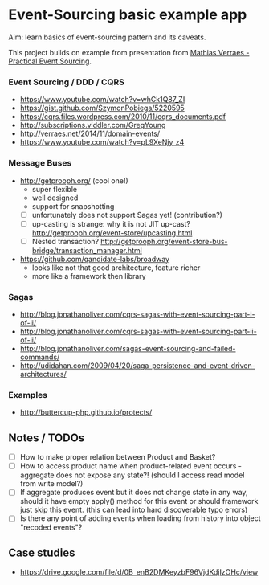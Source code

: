 # Event-Sourcing basic example app

Aim: learn basics of event-sourcing pattern and its caveats.

This project builds on example from presentation from [Mathias Verraes - Practical Event Sourcing](http://verraes.net/2014/03/practical-event-sourcing/).
 
### Event Sourcing / DDD / CQRS

- https://www.youtube.com/watch?v=whCk1Q87_ZI
- https://gist.github.com/SzymonPobiega/5220595
- https://cqrs.files.wordpress.com/2010/11/cqrs_documents.pdf
- http://subscriptions.viddler.com/GregYoung
- http://verraes.net/2014/11/domain-events/
- https://www.youtube.com/watch?v=pL9XeNjy_z4

### Message Buses

- http://getprooph.org/ (cool one!)
  - super flexible
  - well designed
  - support for snapshotting
  - [ ] unfortunately does not support Sagas yet! (contribution?)
  - [ ] up-casting is strange: why it is not JIT up-cast? http://getprooph.org/event-store/upcasting.html
  - [ ] Nested transaction? http://getprooph.org/event-store-bus-bridge/transaction_manager.html
- https://github.com/qandidate-labs/broadway
  - looks like not that good architecture, feature richer
  - more like a framework then library
 
### Sagas
- http://blog.jonathanoliver.com/cqrs-sagas-with-event-sourcing-part-i-of-ii/
- http://blog.jonathanoliver.com/cqrs-sagas-with-event-sourcing-part-ii-of-ii/
- http://blog.jonathanoliver.com/sagas-event-sourcing-and-failed-commands/
- http://udidahan.com/2009/04/20/saga-persistence-and-event-driven-architectures/

### Examples
- http://buttercup-php.github.io/protects/


## Notes / TODOs

- [ ] How to make proper relation between Product and Basket?
- [ ] How to access product name when product-related event occurs - aggregate does not expose any state?! (should I access read model from write model?)
- [ ] If aggregate produces event but it does not change state in any way, should it have empty apply() method for this event or should framework just skip this event. (this can lead into hard discoverable typo errors)
- [ ] Is there any point of adding events when loading from history into object "recoded events"?

## Case studies

- https://drive.google.com/file/d/0B_enB2DMKeyzbF96VjdKdjIzOHc/view
